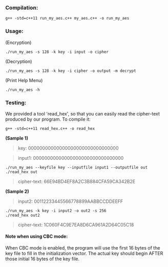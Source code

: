 ### Compilation:
```
g++ -std=c++11 run_my_aes.c++ my_aes.c++ -o run_my_aes
```

### Usage:
  (Encryption)
```
./run_my_aes -s 128 -k key -i input -o cipher
```
  (Decryption)
```
./run_my_aes -s 128 -k key -i cipher -o output -m decrypt
```
    
  (Print Help Menu)
  
```
./run_my_aes -h
```
    

 ### Testing:
   We provided a tool 'read_hex', so that you can easily read the cipher-text produced by our program. To compile it:
   
```
g++ -std=c++11 read_hex.c++ -o read_hex
```
   
   **(Sample 1)**
> key: 00000000000000000000000000000000

> input1: 00000000000000000000000000000000 
     
```
./run_my_aes --keyfile key --inputfile input1 --outputfile out
./read_hex out
```
   
> cipher-text: 66E94BD4EF8A2C3B884CFA59CA342B2E
   
   
   **(Sample 2)**
> input2: 00112233445566778899AABBCCDDEEFF
     
```
./run_my_aes -k key -i input2 -o out2 -s 256
./read_hex out2
```
   
> cipher-text: 1C060F4C9E7EA8D6CA961A2D64C05C18

#### Note when using CBC mode:
  When CBC mode is enabled, the program will use the first 16 bytes of the 
  key file to fill in the initialization vector. The actual key should begin
  AFTER those initial 16 bytes of the key file. 


